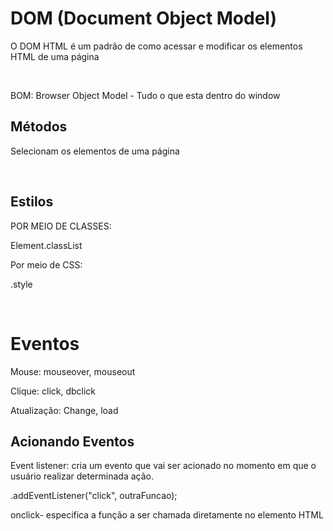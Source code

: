 # DOM (Document Object Model)
<p>O DOM HTML é um padrão de como acessar e modificar os elementos HTML de uma página</p>
<br>
<p>BOM: Browser Object Model - Tudo o que esta dentro do window</p>
<h2>Métodos</h2>
<p>Selecionam os elementos de uma página</p>
<br>
<h2>Estilos</h2>
<p>POR MEIO DE CLASSES:</p>
<p>Element.classList</p>
<p>Por meio de CSS:</p>
<p>.style</p>
<br>
<h1>Eventos</h1>
<p>Mouse: mouseover, mouseout</p>
<p>Clique: click, dbclick</p>
<p>Atualização: Change, load </p>
<h2>Acionando Eventos</h2>
<p>Event listener: cria um evento que vai ser acionado no momento em que o usuário realizar determinada ação.</p>
<p>.addEventListener("click", outraFuncao);</p>
<p>onclick- especifica a função a ser chamada diretamente no elemento HTML</p>
